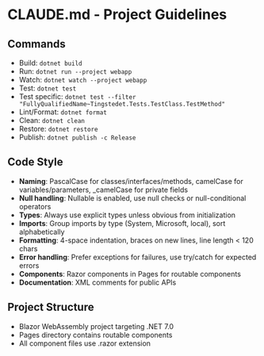 # CLAUDE.md - Project Guidelines

## Commands
- Build: `dotnet build`
- Run: `dotnet run --project webapp`
- Watch: `dotnet watch --project webapp`
- Test: `dotnet test`
- Test specific: `dotnet test --filter "FullyQualifiedName~Tingstedet.Tests.TestClass.TestMethod"`
- Lint/Format: `dotnet format`
- Clean: `dotnet clean`
- Restore: `dotnet restore`
- Publish: `dotnet publish -c Release`

## Code Style
- **Naming**: PascalCase for classes/interfaces/methods, camelCase for variables/parameters, _camelCase for private fields
- **Null handling**: Nullable is enabled, use null checks or null-conditional operators
- **Types**: Always use explicit types unless obvious from initialization
- **Imports**: Group imports by type (System, Microsoft, local), sort alphabetically
- **Formatting**: 4-space indentation, braces on new lines, line length < 120 chars
- **Error handling**: Prefer exceptions for failures, use try/catch for expected errors
- **Components**: Razor components in Pages for routable components
- **Documentation**: XML comments for public APIs

## Project Structure
- Blazor WebAssembly project targeting .NET 7.0
- Pages directory contains routable components
- All component files use .razor extension